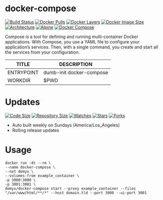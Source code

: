 # docker-compose
[![Build Status](https://img.shields.io/travis/demyxco/docker-compose?style=flat)](https://travis-ci.org/demyxco/docker-compose)
[![Docker Pulls](https://img.shields.io/docker/pulls/demyx/docker-compose?style=flat&color=blue)](https://hub.docker.com/r/demyx/docker-compose)
[![Docker Layers](https://img.shields.io/microbadger/layers/demyx/docker-compose?style=flat&color=blue)](https://hub.docker.com/r/demyx/docker-compose)
[![Docker Image Size](https://img.shields.io/microbadger/image-size/demyx/docker-compose?style=flat&color=blue)](https://hub.docker.com/r/demyx/docker-compose)
[![Architecture](https://img.shields.io/badge/linux-amd64-important?style=flat&color=blue)](https://hub.docker.com/r/demyx/docker-compose)
[![Alpine](https://img.shields.io/badge/alpine-3.9.4-informational?style=flat&color=blue)](https://hub.docker.com/r/demyx/docker-compose)
[![Docker Compose](https://img.shields.io/badge/docker_compose-1.24.1-informational?style=flat&color=blue)](https://hub.docker.com/r/demyx/docker-compose)

Compose is a tool for defining and running multi-container Docker applications. With Compose, you use a YAML file to configure your application’s services. Then, with a single command, you create and start all the services from your configuration.

TITLE | DESCRIPTION
--- | ---
ENTRYPOINT | dumb-init docker-compose
WORKDIR | $PWD

# Updates
[![Code Size](https://img.shields.io/github/languages/code-size/demyxco/docker-compose?style=flat&color=blue)](https://github.com/demyxco/docker-compose)
[![Repository Size](https://img.shields.io/github/repo-size/demyxco/docker-compose?style=flat&color=blue)](https://github.com/demyxco/docker-compose)
[![Watches](https://img.shields.io/github/watchers/demyxco/docker-compose?style=flat&color=blue)](https://github.com/demyxco/docker-compose)
[![Stars](https://img.shields.io/github/stars/demyxco/docker-compose?style=flat&color=blue)](https://github.com/demyxco/docker-compose)
[![Forks](https://img.shields.io/github/forks/demyxco/docker-compose?style=flat&color=blue)](https://github.com/demyxco/docker-compose)

* Auto built weekly on Sundays (America/Los_Angeles)
* Rolling release updates

# Usage
```
docker run -dt --rm \
--name docker-compose \
--net demyx \
--volumes-from example_container \
-p 3000:3000 \
-p 3001:3001 \
demyx/docker-compose start --proxy example_container --files "/var/www/html/**/*" --host domain.tld --port 3000 --ui-port 3001
```
